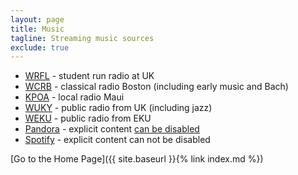 ```yaml
---
layout: page
title: Music
tagline: Streaming music sources
exclude: true
---
```

<ul>
 	<li><a href="http://wrfl.fm/">WRFL</a> - student run radio at UK</li>
 	<li><a href="http://classicalwcrb.org/">WCRB</a> - classical radio Boston (including early music and Bach)</li>
 	<li><a href="http://kpoa.com/listen-live/">KPOA</a> - local radio Maui</li>
 	<li><a href="http://wuky.org/">WUKY</a> - public radio from UK (including jazz)</li>
 	<li><a href="http://weku.fm/">WEKU</a> - public radio from EKU</li>
 	<li><a href="https://www.pandora.com/">Pandora</a> - explicit content <a href="https://help.pandora.com/customer/portal/articles/24645-enable-explicit-filter">can be disabled</a></li>
 	<li><a href="https://open.spotify.com">Spotify</a> - explicit content can not be disabled</li>
</ul>

[Go to the Home Page]({{ site.baseurl }}{% link index.md %})